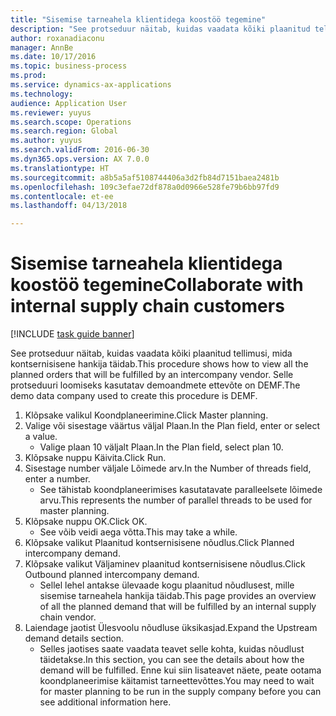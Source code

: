 ```yaml
--- 
title: "Sisemise tarneahela klientidega koostöö tegemine"
description: "See protseduur näitab, kuidas vaadata kõiki plaanitud tellimusi, mida kontsernisisene hankija täidab."
author: roxanadiaconu
manager: AnnBe
ms.date: 10/17/2016
ms.topic: business-process
ms.prod: 
ms.service: dynamics-ax-applications
ms.technology: 
audience: Application User
ms.reviewer: yuyus
ms.search.scope: Operations
ms.search.region: Global
ms.author: yuyus
ms.search.validFrom: 2016-06-30
ms.dyn365.ops.version: AX 7.0.0
ms.translationtype: HT
ms.sourcegitcommit: a8b5a5af5108744406a3d2fb84d7151baea2481b
ms.openlocfilehash: 109c3efae72df878a0d0966e528fe79b6bb97fd9
ms.contentlocale: et-ee
ms.lasthandoff: 04/13/2018

---
```

# <a name="collaborate-with-internal-supply-chain-customers"></a><span data-ttu-id="6649b-103">Sisemise tarneahela klientidega koostöö tegemine</span><span class="sxs-lookup"><span data-stu-id="6649b-103">Collaborate with internal supply chain customers</span></span>

[!INCLUDE [task guide banner](../../includes/task-guide-banner.md)]

<span data-ttu-id="6649b-104">See protseduur näitab, kuidas vaadata kõiki plaanitud tellimusi, mida kontsernisisene hankija täidab.</span><span class="sxs-lookup"><span data-stu-id="6649b-104">This procedure shows how to view all the planned orders that will be fulfilled by an intercompany vendor.</span></span> <span data-ttu-id="6649b-105">Selle protseduuri loomiseks kasutatav demoandmete ettevõte on DEMF.</span><span class="sxs-lookup"><span data-stu-id="6649b-105">The demo data company used to create this procedure is DEMF.</span></span>

1. <span data-ttu-id="6649b-106">Klõpsake valikul Koondplaneerimine.</span><span class="sxs-lookup"><span data-stu-id="6649b-106">Click Master planning.</span></span>
2. <span data-ttu-id="6649b-107">Valige või sisestage väärtus väljal Plaan.</span><span class="sxs-lookup"><span data-stu-id="6649b-107">In the Plan field, enter or select a value.</span></span>
    * <span data-ttu-id="6649b-108">Valige plaan 10 väljalt Plaan.</span><span class="sxs-lookup"><span data-stu-id="6649b-108">In the Plan field, select plan 10.</span></span>  
3. <span data-ttu-id="6649b-109">Klõpsake nuppu Käivita.</span><span class="sxs-lookup"><span data-stu-id="6649b-109">Click Run.</span></span>
4. <span data-ttu-id="6649b-110">Sisestage number väljale Lõimede arv.</span><span class="sxs-lookup"><span data-stu-id="6649b-110">In the Number of threads field, enter a number.</span></span>
    * <span data-ttu-id="6649b-111">See tähistab koondplaneerimises kasutatavate paralleelsete lõimede arvu.</span><span class="sxs-lookup"><span data-stu-id="6649b-111">This represents the number of parallel threads to be used for master planning.</span></span>  
5. <span data-ttu-id="6649b-112">Klõpsake nuppu OK.</span><span class="sxs-lookup"><span data-stu-id="6649b-112">Click OK.</span></span>
    * <span data-ttu-id="6649b-113">See võib veidi aega võtta.</span><span class="sxs-lookup"><span data-stu-id="6649b-113">This may take a while.</span></span>  
6. <span data-ttu-id="6649b-114">Klõpsake valikut Plaanitud kontsernisisene nõudlus.</span><span class="sxs-lookup"><span data-stu-id="6649b-114">Click Planned intercompany demand.</span></span>
7. <span data-ttu-id="6649b-115">Klõpsake valikut Väljaminev plaanitud kontsernisisene nõudlus.</span><span class="sxs-lookup"><span data-stu-id="6649b-115">Click Outbound planned intercompany demand.</span></span>
    * <span data-ttu-id="6649b-116">Sellel lehel antakse ülevaade kogu plaanitud nõudlusest, mille sisemise tarneahela hankija täidab.</span><span class="sxs-lookup"><span data-stu-id="6649b-116">This page provides an overview of all the planned demand that will be fulfilled by an internal supply chain vendor.</span></span>  
8. <span data-ttu-id="6649b-117">Laiendage jaotist Ülesvoolu nõudluse üksikasjad.</span><span class="sxs-lookup"><span data-stu-id="6649b-117">Expand the Upstream demand details section.</span></span>
    * <span data-ttu-id="6649b-118">Selles jaotises saate vaadata teavet selle kohta, kuidas nõudlust täidetakse.</span><span class="sxs-lookup"><span data-stu-id="6649b-118">In this section, you can see the details about how the demand will be fulfilled.</span></span> <span data-ttu-id="6649b-119">Enne kui siin lisateavet näete, peate ootama koondplaneerimise käitamist tarneettevõttes.</span><span class="sxs-lookup"><span data-stu-id="6649b-119">You may need to wait for master planning to be run in the supply company before you can see additional information here.</span></span>  


